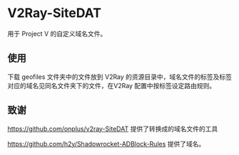 # V2Ray-SiteDAT

用于 Project V 的自定义域名文件。

## 使用 

下载 geofiles 文件夹中的文件放到 V2Ray 的资源目录中，域名文件的标签及标签对应的域名见同名文件夹下的文件，在V2Ray 配置中按标签设定路由规则。


## 致谢

https://github.com/onplus/v2ray-SiteDAT 提供了转换成的域名文件的工具

https://github.com/h2y/Shadowrocket-ADBlock-Rules 提供了域名。

